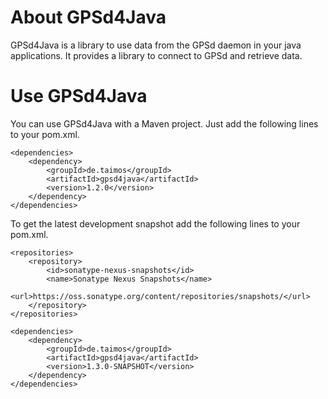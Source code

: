 About GPSd4Java
===============

GPSd4Java is a library to use data from the GPSd daemon in your java applications. It provides a library to connect to GPSd and retrieve data.

Use GPSd4Java
=============

You can use GPSd4Java with a Maven project. Just add the following lines to your pom.xml.

	<dependencies>
		<dependency>
			<groupId>de.taimos</groupId>
			<artifactId>gpsd4java</artifactId>
			<version>1.2.0</version>
		</dependency>
	</dependencies>


To get the latest development snapshot add the following lines to your pom.xml.

	<repositories>
		<repository>
			<id>sonatype-nexus-snapshots</id>
			<name>Sonatype Nexus Snapshots</name>
			<url>https://oss.sonatype.org/content/repositories/snapshots/</url>
		</repository>
	</repositories>

	<dependencies>
		<dependency>
			<groupId>de.taimos</groupId>
			<artifactId>gpsd4java</artifactId>
			<version>1.3.0-SNAPSHOT</version>
		</dependency>
	</dependencies>